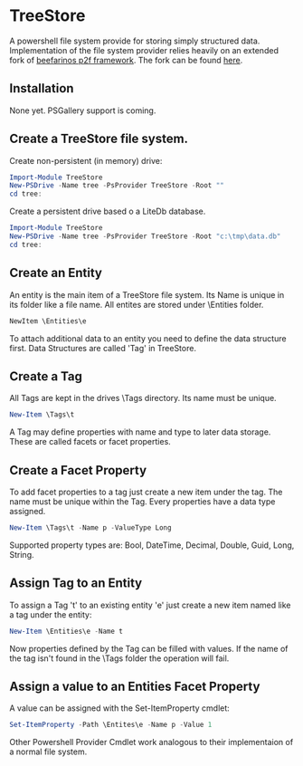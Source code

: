 # TreeStore
A powershell file system provide for storing simply structured data. Implementation of the file system provider relies heavily on an extended fork of [beefarinos p2f framework](https://github.com/beefarino/p2f). The fork can be found [here](https://github.com/wgross/p2f). 

## Installation

None yet. PSGallery support is coming.

## Create a TreeStore file system.

Create non-persistent (in memory) drive:
```powershell
Import-Module TreeStore
New-PSDrive -Name tree -PsProvider TreeStore -Root ""
cd tree:
```
Create a persistent drive based o a LiteDb database.
```powershell
Import-Module TreeStore
New-PSDrive -Name tree -PsProvider TreeStore -Root "c:\tmp\data.db"
cd tree:
```

## Create an Entity

An entity is the main item of a TreeStore file system. Its Name is unique in its folder like a file name. All entites are stored under \Entities folder.
```powershell
NewItem \Entities\e
```
To attach additional data to an entity you need to define the data structure first. Data Structures are called 'Tag' in TreeStore.

## Create a Tag

All Tags are kept in the drives \Tags directory. Its name must be unique.
```powershell
New-Item \Tags\t 
```
A Tag may define properties with name and type to later data storage. These are called facets or facet properties.

## Create a Facet Property

To add facet properties to a tag just create a new item under the tag.
The name must be unique within the Tag. Every properties have a data type assigned.
```powershell
New-Item \Tags\t -Name p -ValueType Long
```
Supported property types are: Bool, DateTime, Decimal, Double, Guid, Long, String.

## Assign Tag to an Entity

To assign a Tag 't' to an existing entity 'e' just create a new item named like a tag under the entity:
```powershell
New-Item \Entities\e -Name t
```
Now properties defined by the Tag can be filled with values. If the name of the tag isn't found in the \Tags folder the operation will fail.

## Assign a value to an Entities Facet Property

A value can be assigned with the Set-ItemProperty cmdlet:
```powershell
Set-ItemProperty -Path \Entites\e -Name p -Value 1
```

Other Powershell Provider Cmdlet work analogous to their implementaion of a normal file system.

